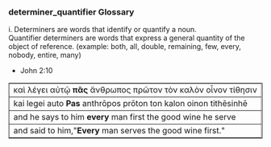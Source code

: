 ### determiner_quantifier Glossary
i.	Determiners are words that identify or quantify a noun.  
Quantifier determiners are words that express a general quantity of the object of reference.  (example:  both, all, double, remaining, few, every, nobody, entire, many)

* John 2:10
<table border="1" class="docutils">
<colgroup>
<col width="100%" />
</colgroup>
<tbody valign="top">
<tr class="row-odd"><td>καὶ	λέγει αὐτῷ	<b>πᾶς</b>	ἄνθρωπος πρῶτον	τὸν	καλὸν οἶνον	τίθησιν</td>
</tr>
<tr class="row-even"><td>kai legei auto <b>Pas</b> anthrōpos prōton ton kalon oinon tithēsinhē</td>
</tr>
<tr class="row-odd"><td>and he says to him <b>every</b> man   first  the good  wine  he serve</td>
</tr>
<tr class="row-even"><td>and said  to him,"<b>Every</b> man   serves the good wine first."</td>
</tr>
</tbody>
</table>
 